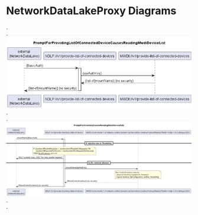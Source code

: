 # NetworkDataLakeProxy Diagrams
.  
.  
![PromptForProvidingListOfConnectedDevicesCausesReadingMwdiDeviceLice](./000_ProvideListOfConnectedDevices.png)  
.  
.  
![PromptForInventoryCausesReadingMwdiDeviceData](./001_ProvideInventoryDataOfDevice.png)  
.  
.  
